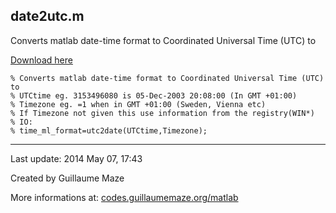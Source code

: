 ## date2utc.m ##
Converts matlab date-time format to Coordinated Universal Time (UTC) to

[Download here](http://guillaumemaze.googlecode.com/svn/trunk/matlab/codes/mcentral/date2utc.m)

```
% Converts matlab date-time format to Coordinated Universal Time (UTC) to 
% UTCtime eg. 3153496080 is 05-Dec-2003 20:08:00 (In GMT +01:00)
% Timezone eg. =1 when in GMT +01:00 (Sweden, Vienna etc)
% If Timezone not given this use information from the registry(WIN*)
% IO:
% time_ml_format=utc2date(UTCtime,Timezone);
```

---

Last update: 2014 May 07, 17:43

Created by Guillaume Maze

More informations at: [codes.guillaumemaze.org/matlab](http://codes.guillaumemaze.org/matlab)
